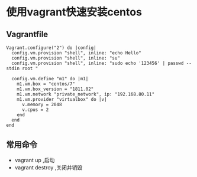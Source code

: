 # 使用vagrant快速安装centos



## Vagrantfile

```
Vagrant.configure("2") do |config|
  config.vm.provision "shell", inline: "echo Hello"
  config.vm.provision "shell", inline: "su"
  config.vm.provision "shell", inline: "sudo echo '123456' | passwd --stdin root "

  config.vm.define "m1" do |m1|
    m1.vm.box = "centos/7"
    m1.vm.box_version = "1811.02"
    m1.vm.network "private_network", ip: "192.168.80.11"
    m1.vm.provider "virtualbox" do |v|
      v.memory = 2048
      v.cpus = 2
    end
  end
end
```


## 常用命令 

* vagrant up         ,启动
* vagrant destroy    ,关闭并销毁
